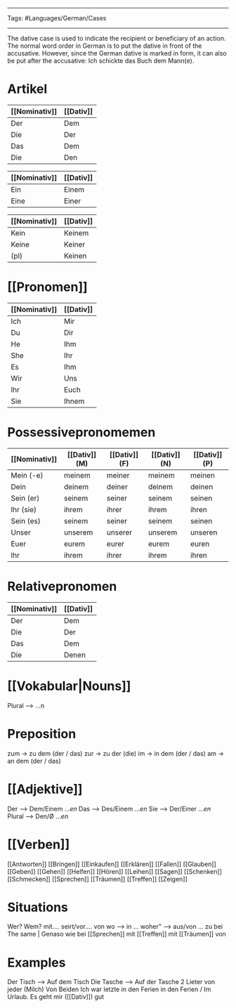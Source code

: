 ___
Tags: #Languages/German/Cases 
___
The dative case is used to indicate the recipient or beneficiary of an action. The normal word order in German is to put the dative in front of the accusative. However, since the German dative is marked in form, it can also be put after the accusative: Ich schickte das Buch dem Mann(e).

# Artikel
[[Nominativ]] | [[Dativ]]
-----|-----
Der | Dem
Die | Der
Das | Dem
Die | Den

[[Nominativ]] | [[Dativ]]
-----|-----
Ein | Einem
Eine | Einer

[[Nominativ]] | [[Dativ]]
-----|-----
Kein | Keinem
Keine | Keiner
(pl) | Keinen

# [[Pronomen]]
[[Nominativ]] | [[Dativ]]
------------ | ------------
Ich | Mir
Du | Dir
He | Ihm
She| Ihr
Es | Ihm
Wir | Uns
Ihr | Euch
Sie | Ihnem

# Possessivepronomemen

| [[Nominativ]] | [[Dativ]] (M) | [[Dativ]] (F) | [[Dativ]] (N) | [[Dativ]] (P) |
| ------------- | ------------- | ------------- | ------------- | ------------- |
| Mein (-e)     | meinem        | meiner        | meinem        | meinen        |
| Dein          | deinem        | deiner        | deinem        | deinen        |
| Sein (er)     | seinem        | seiner        | seinem        | seinen        |
| Ihr (sie)     | ihrem         | ihrer         | ihrem         | ihren         |
| Sein (es)     | seinem        | seiner        | seinem        | seinen        |
| Unser         | unserem       | unserer       | unserem       | unseren       |
| Euer          | eurem         | eurer         | eurem         | euren         |
| Ihr           | ihrem         | ihrer         | ihrem         | ihren         |

# Relativepronomen
[[Nominativ]] | [[Dativ]]
-----|-----
Der | Dem
Die | Der
Das | Dem
Die | Denen

# [[Vokabular|Nouns]]
Plural --> ...n

# Preposition
zum -> zu dem (der / das)
zur -> zu der (die)
im -> in dem (der / das)
am -> an dem (der / das)

# [[Adjektive]]
Der --> Dem/Einem ...*en*
Das --> Des/Einem ...*en*
Sie --> Der/Einer ...*en*
Plural --> Den/Ø ...*en*

# [[Verben]]
[[Antworten]]
[[Bringen]]
[[Einkaufen]]
[[Erklären]]
[[Fallen]]
[[Glauben]]
[[Geben]]
[[Gehen]]
[[Helfen]]
[[Hören]]
[[Leihen]]
[[Sagen]]
[[Schenken]]
[[Schmecken]]
[[Sprechen]]
[[Träumen]]
[[Treffen]]
[[Zeigen]]

# Situations
Wer?
Wem? 
mit....
seirt/vor....
von
wo --> in ...
woher" --> aus/von ...
zu
bei
The same | Genaso wie bei
[[Sprechen]] mit
[[Treffen]] mit
[[Träumen]] von

# Examples
Der Tisch --> Auf dem Tisch
Die Tasche --> Auf der Tasche
2 Lieter von jeder (Milch)
Von Beiden
Ich war letzte in den Ferien in den Ferien / Im Urlaub.
Es geht mir ([[Dativ]]) gut